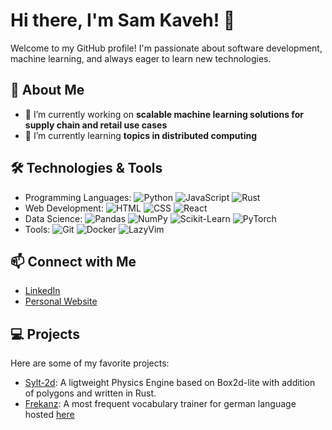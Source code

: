 # Hi there, I'm Sam Kaveh! 👋

Welcome to my GitHub profile! I'm passionate about software development, machine learning, and always eager to learn new technologies.

## 🚀 About Me

- 🔭 I’m currently working on **scalable machine learning solutions for supply chain and retail use cases**
- 🌱 I’m currently learning **topics in distributed computing**

## 🛠️ Technologies & Tools

- Programming Languages: ![Python](https://img.shields.io/badge/-Python-3776AB?logo=python&logoColor=white) ![JavaScript](https://img.shields.io/badge/-JavaScript-F7DF1E?logo=javascript&logoColor=black) ![Rust](https://img.shields.io/badge/-Rust-000000?logo=rust&logoColor=white)
- Web Development: ![HTML](https://img.shields.io/badge/-HTML-E34F26?logo=html5&logoColor=white) ![CSS](https://img.shields.io/badge/-CSS-1572B6?logo=css3&logoColor=white) ![React](https://img.shields.io/badge/-React-61DAFB?logo=react&logoColor=black)
- Data Science: ![Pandas](https://img.shields.io/badge/-Pandas-150458?logo=pandas&logoColor=white) ![NumPy](https://img.shields.io/badge/-NumPy-013243?logo=numpy&logoColor=white) ![Scikit-Learn](https://img.shields.io/badge/-Scikit--Learn-F7931E?logo=scikit-learn&logoColor=white) ![PyTorch](https://img.shields.io/badge/-PyTorch-EE4C2C?logo=pytorch&logoColor=white)
- Tools: ![Git](https://img.shields.io/badge/-Git-F05032?logo=git&logoColor=white) ![Docker](https://img.shields.io/badge/-Docker-2496ED?logo=docker&logoColor=white) ![LazyVim](https://img.shields.io/badge/-LazyVim-007ACC?logo=neovim&logoColor=white)

## 📫 Connect with Me

- [LinkedIn](https://www.linkedin.com/in/sam-kaveh)
- [Personal Website](https://hessikaveh.github.io/personal-webpage/)


## 💻 Projects

Here are some of my favorite projects:

- [Sylt-2d](https://github.com/hessikaveh/sylt-2d): A ligtweight Physics Engine based on Box2d-lite with addition of polygons and written in Rust.
- [Frekanz](https://github.com/hessikaveh/Frekanz): A most frequent vocabulary trainer for german language hosted [here](https://frekanz.vercel.app/) 

